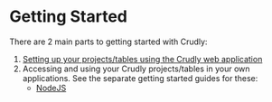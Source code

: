 # Getting Started

There are 2 main parts to getting started with Crudly:

1. [Setting up your projects/tables using the Crudly web application](./Getting%20Started%20(Crudly%20Web).md)
2. Accessing and using your Crudly projects/tables in your own applications. See the separate getting started guides for these:
   - [NodeJS](./nodejs/Getting%20Started.md)

